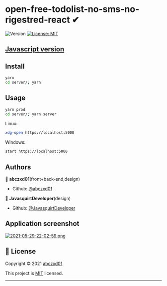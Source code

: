 # open-free-todolist-no-sms-no-rigestred-react ✔
![Version](https://img.shields.io/badge/version-1.0-blue.svg?cacheSeconds=2592000)
[![License: MIT](https://img.shields.io/github/license/abczxd01/open-free-todolist-no-sms-no-rigestred)](https://github.com/abczxd01/open-free-todolist-no-sms-no-rigestred/blob/master/LICENSE)

## [Javascript version](https://github.com/abczxd01/open-free-todolist-no-sms-no-rigestred-react)

## Install

```sh
yarn
cd server/; yarn
```

## Usage
```sh
yarn prod
cd server/; yarn server
```
Linux:
```sh
xdg-open https://localhost:5000
```
Windows:
```sh
start https://localhost:5000
```

## Authors

👤 **abczxd01**(front+back-end,design)
* Github: [@abczxd01](https://github.com/abczxd01)

👤 **JavasquirtDeveloper**(design)
* Github: [@JavasquirtDeveloper](https://github.com/JavasquirtDeveloper)

## Application screenshot
[![2021-05-29-22-02-59.png](https://i.postimg.cc/MKmxXV0Y/2021-05-29-22-02-59.png)](https://postimg.cc/0bjhB6B6)

## 📝 License

Copyright © 2021 [abczxd01](https://github.com/abczxd01).

This project is [MIT](https://github.com/abczxd01/open-free-todolist-no-sms-no-rigestred-react/blob/master/LICENSE) licensed.

***
